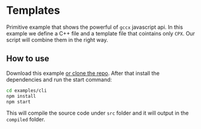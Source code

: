 # Templates

Primitive example that shows the powerful of `gccx` javascript api. In this example we define a C++ file and a template file that cointains only `CPX`. Our script will combine them in the right way.

## How to use

Download this example [or clone the repo](https://github.com/mbasso/gccx).
After that install the dependencies and run the start command:

```bash
cd examples/cli
npm install
npm start
```

This will compile the source code under `src` folder and it will output in the `compiled` folder.
